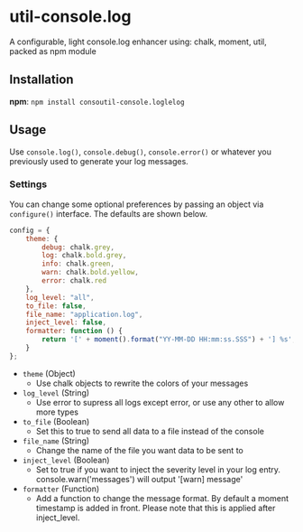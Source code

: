# util-console.log

A configurable, light console.log enhancer using: chalk, moment, util, packed as npm module

## Installation

**npm**: `npm install consoutil-console.loglelog`

## Usage

Use `console.log()`, `console.debug()`, `console.error()` or whatever you previously used to generate your log messages. 

### Settings

You can change some optional preferences by passing an object via `configure()` interface. The defaults are shown below.

```js
config = {
	theme: {
		debug: chalk.grey,
		log: chalk.bold.grey,
		info: chalk.green,
		warn: chalk.bold.yellow,
		error: chalk.red
	},
	log_level: "all",
	to_file: false,
	file_name: "application.log",
	inject_level: false,
	formatter: function () {
		return '[' + moment().format("YY-MM-DD HH:mm:ss.SSS") + '] %s';
	}
};
```

- `theme` (Object)
    + Use chalk objects to rewrite the colors of your messages
- `log_level` (String)
    + Use error to supress all logs except error, or use any other to allow more types
- `to_file` (Boolean)
    + Set this to true to send all data to a file instead of the console
- `file_name` (String)
    + Change the name of the file you want data to be sent to
- `inject_level` (Boolean)
    + Set to true if you want to inject the severity level in your log entry. console.warn('messages') will output '[warn] message'
- `formatter` (Function)
    + Add a function to change the message format. By default a moment timestamp is added in front. Please note that this is applied after inject_level.